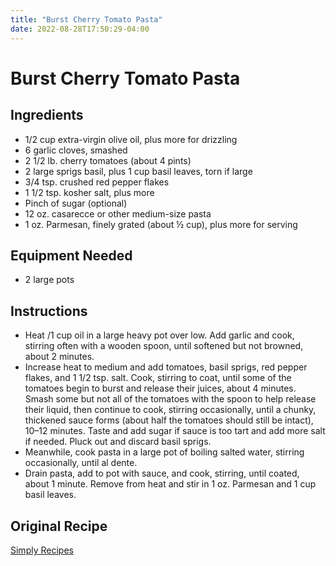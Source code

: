 ```yaml
---
title: "Burst Cherry Tomato Pasta"
date: 2022-08-28T17:50:29-04:00
---
```


# Burst Cherry Tomato Pasta

## Ingredients

- 1/2 cup extra-virgin olive oil, plus more for drizzling
- 6 garlic cloves, smashed
- 2 1/2 lb. cherry tomatoes (about 4 pints)
- 2 large sprigs basil, plus 1 cup basil leaves, torn if large
- 3/4 tsp. crushed red pepper flakes
- 1 1/2 tsp. kosher salt, plus more
- Pinch of sugar (optional)
- 12 oz. casarecce or other medium-size pasta
- 1 oz. Parmesan, finely grated (about ½ cup), plus more for serving

## Equipment Needed

- 2 large pots

## Instructions

- Heat /1 cup oil in a large heavy pot over low. Add garlic and cook, stirring often with a wooden spoon, until softened but not browned, about 2 minutes.
- Increase heat to medium and add tomatoes, basil sprigs, red pepper flakes, and 1 1/2 tsp. salt. Cook, stirring to coat, until some of the tomatoes begin to burst and release their juices, about 4 minutes. Smash some but not all of the tomatoes with the spoon to help release their liquid, then continue to cook, stirring occasionally, until a chunky, thickened sauce forms (about half the tomatoes should still be intact), 10–12 minutes. Taste and add sugar if sauce is too tart and add more salt if needed. Pluck out and discard basil sprigs.
- Meanwhile, cook pasta in a large pot of boiling salted water, stirring occasionally, until al dente.
- Drain pasta, add to pot with sauce, and cook, stirring, until coated, about 1 minute. Remove from heat and stir in 1 oz. Parmesan and 1 cup basil leaves.

## Original Recipe

[Simply Recipes](https://www.simplyrecipes.com/recipes/baked_ziti/)